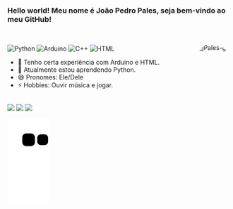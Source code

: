 ### Hello world! Meu nome é João Pedro Pales, seja bem-vindo ao meu GitHub!

##

<div style="display: inline_block"><br>
  
  <img align="center" alt="Python" height="30" width="40" src="https://cdn.jsdelivr.net/gh/devicons/devicon/icons/python/python-original.svg">
  <img align="center" alt="Arduino" height="30" width="40" src="https://cdn.jsdelivr.net/gh/devicons/devicon/icons/arduino/arduino-original.svg">
  <img align="center" alt="C++" height="30" width="40" src="https://cdn.jsdelivr.net/gh/devicons/devicon/icons/cplusplus/cplusplus-original.svg">
  <img align="center" alt="HTML" height="30" width="40" src="https://cdn.jsdelivr.net/gh/devicons/devicon/icons/html5/html5-original.svg">
  <img align="right" alt="jPales-gif" height="150" style="border-radius:50px;" src="https://i.picasion.com/pic92/c1cd7b8b67f6c9c1b5566dec4e298dad.gif?width=676&height=676">
  
</div>

- 🔭 Tenho certa experiência com Arduino e HTML.
- 🌱 Atualmente estou aprendendo Python.
- 😄 Pronomes: Ele/Dele
- ⚡ Hobbies: Ouvir música e jogar.

##

<div>
  
  <a href="https://instagram.com/jpales_" target="_blank"><img src="https://img.shields.io/badge/-Instagram-%23E4405F?style=for-the-badge&logo=instagram&logoColor=white" target="_blank"></a>
  <a href = "mailto:joaopedropales@gmail.com"><img src="https://img.shields.io/badge/-Gmail-%23333?style=for-the-badge&logo=gmail&logoColor=white" target="_blank"></a>
  <a href="https://www.linkedin.com/in/joão-pedro-pales-349a91231/" target="_blank"><img src="https://img.shields.io/badge/-LinkedIn-%230077B5?style=for-the-badge&logo=linkedin&logoColor=white" target="_blank"></a> 
  <!--  	<a href="https://www.twitch.tv/jpales1" target="_blank"><img src="https://img.shields.io/badge/Twitch-9146FF?style=for-the-badge&logo=twitch&logoColor=white" target="_blank"></a>  -->

  ![Snake animation](https://github.com/jPales1/jPales1/blob/output/github-contribution-grid-snake.svg)

  </div>
